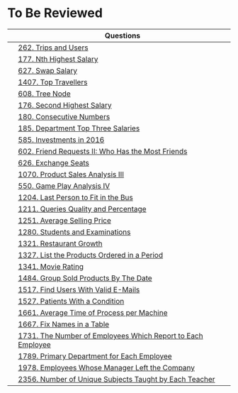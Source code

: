 # To Be Reviewed

|         | Questions                                                                          |
|------------|------------------------------------------------------------------------------------|
| | [262. Trips and Users](https://leetcode.com/problems/trips-and-users/) |
| | [177. Nth Highest Salary](https://leetcode.com/problems/nth-highest-salary/) |
| | [627. Swap Salary](https://leetcode.com/problems/swap-salary/) |
| | [1407. Top Travellers](https://leetcode.com/problems/top-travellers/) |
| | [608. Tree Node](https://leetcode.com/problems/tree-node/) |
| | [176. Second Highest Salary](https://leetcode.com/problems/second-highest-salary/) |
| | [180. Consecutive Numbers](https://leetcode.com/problems/consecutive-numbers/)     |
| | [185. Department Top Three Salaries](https://leetcode.com/problems/department-top-three-salaries/) |
| | [585. Investments in 2016](https://leetcode.com/problems/investments-in-2016/) |
| | [602. Friend Requests II: Who Has the Most Friends](https://leetcode.com/problems/friend-requests-ii-who-has-the-most-friends/) |
| | [626. Exchange Seats](https://leetcode.com/problems/exchange-seats/) |
| | [1070. Product Sales Analysis III](https://leetcode.com/problems/product-sales-analysis-iii/) |
| | [550. Game Play Analysis IV](https://leetcode.com/problems/game-play-analysis-iv/) |
| | [1204. Last Person to Fit in the Bus](https://leetcode.com/problems/last-person-to-fit-in-the-bus/) |
| | [1211. Queries Quality and Percentage](https://leetcode.com/problems/queries-quality-and-percentage/) |
| | [1251. Average Selling Price](https://leetcode.com/problems/average-selling-price/) |
| | [1280. Students and Examinations](https://leetcode.com/problems/students-and-examinations/) |
| | [1321. Restaurant Growth](https://leetcode.com/problems/restaurant-growth/) |
| | [1327. List the Products Ordered in a Period](https://leetcode.com/problems/list-the-products-ordered-in-a-period/) |
| | [1341. Movie Rating](https://leetcode.com/problems/movie-rating/) |
| | [1484. Group Sold Products By The Date](https://leetcode.com/problems/group-sold-products-by-the-date/) |
| | [1517. Find Users With Valid E-Mails](https://leetcode.com/problems/find-users-with-valid-e-mails/) |
| | [1527. Patients With a Condition](https://leetcode.com/problems/patients-with-a-condition/) |
| | [1661. Average Time of Process per Machine](https://leetcode.com/problems/average-time-of-process-per-machine/) |
| | [1667. Fix Names in a Table](https://leetcode.com/problems/fix-names-in-a-table/) |
| | [1731. The Number of Employees Which Report to Each Employee](https://leetcode.com/problems/the-number-of-employees-which-report-to-each-employee/) |
| | [1789. Primary Department for Each Employee](https://leetcode.com/problems/primary-department-for-each-employee/) |
| | [1978. Employees Whose Manager Left the Company](https://leetcode.com/problems/employees-whose-manager-left-the-company/) |
| | [2356. Number of Unique Subjects Taught by Each Teacher](https://leetcode.com/problems/number-of-unique-subjects-taught-by-each-teacher/) |
